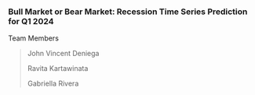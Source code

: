 ### Bull Market or Bear Market: Recession Time Series Prediction for Q1 2024

Team Members

>
> John Vincent Deniega
>
> Ravita Kartawinata
>
> Gabriella Rivera
>
